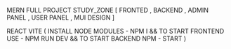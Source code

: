 MERN FULL PROJECT STUDY_ZONE [ FRONTED , BACKEND , ADMIN PANEL , USER PANEL , MUI DESIGN ]

REACT VITE ( INSTALL NODE MODULES - NPM I && TO START FRONTEND USE - NPM RUN DEV && TO START BACKEND NPM - START )
